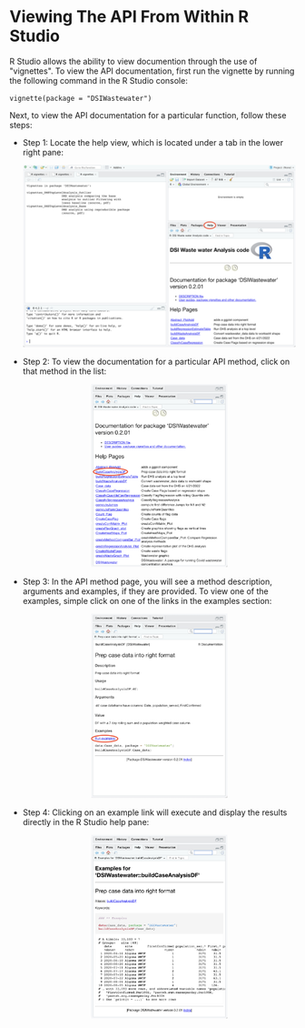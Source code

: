 # Viewing The API From Within R Studio

R Studio allows the ability to view documention through the use of "vignettes".  To view the API documentation, first run the vignette by running the following command in the R Studio console:

```
vignette(package = "DSIWastewater")
```

Next, to view the API documentation for a particular function, follow these steps:

- Step 1: Locate the help view, which is located under a tab in the lower right pane:
  <div align="center">
    <img src="../../docs/images/r-studio/help.png">
  </div>

- Step 2: To view the documentation for a particular API method, click on that method in the list:
  <div align="center">
    <img src="../../docs/images/r-studio/api-method.png" style="width:50%">
  </div>
  
- Step 3: In the API method page, you will see a  method description, arguments and examples, if they are provided.  To view one of the examples, simple click on one of the links in the examples section:
  <div align="center">
    <img src="../../docs/images/r-studio/api-method-description-with-examples.png" style="width:50%">
  </div>

- Step 4: Clicking on an example link will execute and display the results directly in the R Studio help pane:
  <div align="center">
    <img src="../../docs/images/r-studio/example.png" style="width:50%">
  </div>
 
